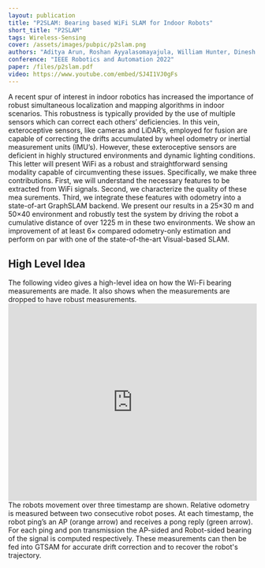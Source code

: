 ```yaml
---
layout: publication
title: "P2SLAM: Bearing based WiFi SLAM for Indoor Robots"
short_title: "P2SLAM"
tags: Wireless-Sensing
cover: /assets/images/pubpic/p2slam.png
authors: "Aditya Arun, Roshan Ayyalasomayajula, William Hunter, Dinesh Bharadia"
conference: "IEEE Robotics and Automation 2022"
paper: /files/p2slam.pdf
video: https://www.youtube.com/embed/SJ4I1VJ0gFs
---
```


A recent spur of interest in indoor robotics has increased the importance of robust simultaneous localization and mapping algorithms in indoor scenarios. This robustness is typically provided by the use of multiple sensors which can correct each others’ deficiencies. In this vein, exteroceptive sensors, like cameras and LiDAR’s, employed for fusion are capable of correcting the drifts accumulated by wheel odometry or inertial measurement units (IMU’s). However, these exteroceptive sensors are deficient in highly structured environments and dynamic lighting conditions. This letter will present WiFi as a robust and straightforward sensing modality capable of circumventing these issues. Specifically, we make three contributions. First, we will understand the necessary features to be extracted from WiFi signals. Second, we characterize the quality of these mea surements. Third, we integrate these features with odometry into a state-of-art GraphSLAM backend. We present our results in a 25×30 m and 50×40 environment and robustly test the system by driving the robot a cumulative distance of over 1225 m in these two environments. We show an improvement of at least 6× compared odometry-only estimation and perform on par with one of the state-of-the-art Visual-based SLAM.

<h2>High Level Idea</h2>
The following video gives a high-level idea on how the Wi-Fi bearing measurements are made. It also shows when the measurements are dropped to have robust measurements.
<iframe width="100%" height="400" src="https://www.youtube.com/embed/0is2C4l_QfM" title="YouTube video player" frameborder="0" allow="accelerometer; autoplay; clipboard-write; encrypted-media; gyroscope; picture-in-picture" allowfullscreen></iframe>
The robots movement over three timestamp are shown. Relative odometry is measured between two consecutive robot poses. At each timestamp, the robot ping’s an AP (orange arrow) and receives a pong reply (green arrow). For each ping and pon transmission the AP-sided and Robot-sided bearing of the signal is computed respectively. These measurements can then be fed into GTSAM for accurate drift correction and to recover the robot's trajectory.
